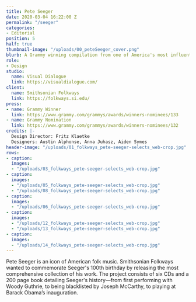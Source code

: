 ```yaml
---
title: Pete Seeger
date: 2020-03-04 16:22:00 Z
permalink: "/seeger"
categories:
- Editorial
position: 5
half: true
thumbnail-image: "/uploads/00_peteSeeger_cover.png"
blurb: A Grammy winning compilation from one of America's most influential folk singers.
role:
- Design
studio:
  name: Visual Dialogue
  link: https://visualdialogue.com/
client:
  name: Smithsonian Folkways
  link: https://folkways.si.edu/
press:
- name: Grammy Winner
  link: https://www.grammy.com/grammys/awards/winners-nominees/133
- name: Grammy Nomination
  link: https://www.grammy.com/grammys/awards/winners-nominees/132
credits: |-
  Design Director: Fritz Klaetke
  Designers: Austin Alphonse, Anna Juhasz, Aiden Symes
header-image: "/uploads/01_folkways_pete-seeger-selects_web-crop.jpg"
rows:
- caption: 
  images:
  - "/uploads/03_folkways_pete-seeger-selects_web-crop.jpg"
- caption: 
  images:
  - "/uploads/05_folkways_pete-seeger-selects_web-crop.jpg"
  - "/uploads/08_folkways_pete-seeger-selects_web-crop.jpg"
- caption: 
  images:
  - "/uploads/06_folkways_pete-seeger-selects_web-crop.jpg"
- caption: 
  images:
  - "/uploads/12_folkways_pete-seeger-selects_web-crop.jpg"
  - "/uploads/13_folkways_pete-seeger-selects_web-crop.jpg"
- caption: 
  images:
  - "/uploads/14_folkways_pete-seeger-selects_web-crop.jpg"
---
```


Pete Seeger is an icon of American folk music. Smithsonian Folkways wanted to commemorate Seeger's 100th birthday by releasing the most comprehensive collection of his work. The project consists of six CDs and a 200 page book detailing Seeger's history—from first performing with Woody Guthrie, to being blacklisted by Joseph McCarthy, to playing at Barack Obama’s inauguration.